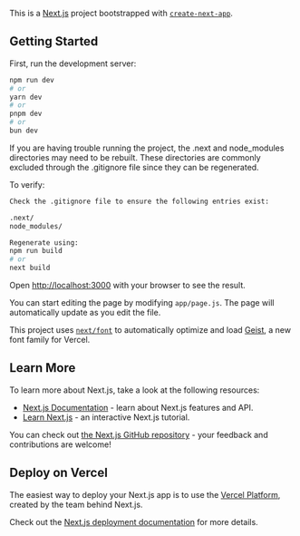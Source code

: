 This is a [Next.js](https://nextjs.org) project bootstrapped with [`create-next-app`](https://github.com/vercel/next.js/tree/canary/packages/create-next-app).

## Getting Started

First, run the development server:

```bash
npm run dev
# or
yarn dev
# or
pnpm dev
# or
bun dev
```

If you are having trouble running the project, the .next and node_modules directories may need to be rebuilt.
These directories are commonly excluded through the .gitignore file since they can be regenerated.

To verify:
```bash
Check the .gitignore file to ensure the following entries exist:

.next/
node_modules/

Regenerate using:
npm run build
# or
next build

```

Open [http://localhost:3000](http://localhost:3000) with your browser to see the result.

You can start editing the page by modifying `app/page.js`. The page will automatically update as you edit the file.

This project uses [`next/font`](https://nextjs.org/docs/app/building-your-application/optimizing/fonts) to automatically optimize and load [Geist](https://vercel.com/font), a new font family for Vercel.

## Learn More

To learn more about Next.js, take a look at the following resources:

- [Next.js Documentation](https://nextjs.org/docs) - learn about Next.js features and API.
- [Learn Next.js](https://nextjs.org/learn) - an interactive Next.js tutorial.

You can check out [the Next.js GitHub repository](https://github.com/vercel/next.js) - your feedback and contributions are welcome!

## Deploy on Vercel

The easiest way to deploy your Next.js app is to use the [Vercel Platform](https://vercel.com/new?utm_medium=default-template&filter=next.js&utm_source=create-next-app&utm_campaign=create-next-app-readme), created by the team behind Next.js.

Check out the [Next.js deployment documentation](https://nextjs.org/docs/app/building-your-application/deploying) for more details.
